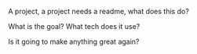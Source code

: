 A project, a project needs a readme, what does this do?

What is the goal?
What tech does it use?


Is it going to make anything great again?

